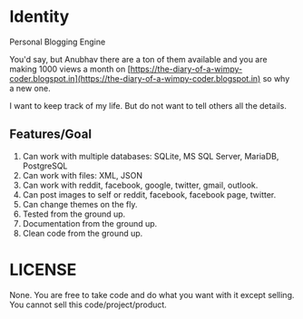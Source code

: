 # Identity
Personal Blogging Engine

You'd say, but Anubhav there are a ton of them available and you are making 1000 views a month on [https://the-diary-of-a-wimpy-coder.blogspot.in](https://the-diary-of-a-wimpy-coder.blogspot.in) so why a new one.

I want to keep track of my life. But do not want to tell others all the details.

Features/Goal
-

1. Can work with multiple databases: SQLite, MS SQL Server, MariaDB, PostgreSQL
2. Can work with files: XML, JSON
3. Can work with reddit, facebook, google, twitter, gmail, outlook.
4. Can post images to self or reddit, facebook, facebook page, twitter.
5. Can change themes on the fly.
6. Tested from the ground up.
7. Documentation from the ground up.
8. Clean code from the ground up.

LICENSE
=

None. You are free to take code and do what you want with it except selling. You cannot sell this code/project/product.
